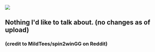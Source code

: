 ![](https://i.redd.it/1t9jn845ely51.jpg)

## Nothing I'd like to talk about. (no changes as of upload)
### (credit to MildTees/spin2winGG on Reddit)